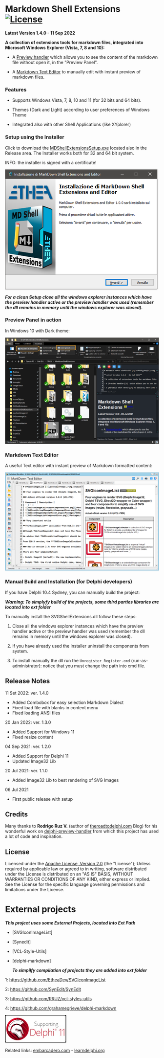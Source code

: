 ﻿# Markdown Shell Extensions [![License](https://img.shields.io/badge/License-Apache%202.0-yellowgreen.svg)](https://opensource.org/licenses/Apache-2.0)

**Latest Version 1.4.0 - 11 Sep 2022**

**A collection of extensions tools for markdown files, integrated into Microsoft Windows Explorer (Vista, 7, 8 and 10):**

- A [Preview handler][1]  which allows you to see the content of the markdown file without open it, in the "Preview Panel".

- A [Markdown Text Editor][2] to manually edit with instant preview of markdown files.

### Features

- Supports Windows Vista, 7, 8, 10 and 11 (for 32 bits and 64 bits).

- Themes (Dark and Light) according to user preferences of Windows Theme

- Integrated also with other Shell Applications (like XYplorer)

### Setup using the Installer

Click to download the [MDShellExtensionsSetup.exe][3] located also in the Release area. The Installer works both for 32 and 64 bit system.

INFO: the installer is signed with a certificate!

![Markdown Setup_Program](./Images/Setup.png)

***For a clean Setup close all the windows explorer instances which have the preview handler active or the preview handler was used (remember the dll remains in memory until the windows explorer was closed).***

### Preview Panel in action ###

In Windows 10 with Dark theme:

![Preview Panel Dark](./Images/PreviewPanelDark.png)

### Markdown Text Editor

A useful Text editor with instant preview of Markdown formatted content:

![Markdown Text Editor Dark](./Images/MDTextEditorLight.png)

### Manual Build and Installation (for Delphi developers) ###

If you have Delphi 10.4 Sydney, you can manually build the project:

***Warning: To simplyfy build of the projects, some third parties libraries are located into ext folder***

To manually install the SVGShellExtensions.dll follow these steps:

1. Close all the windows explorer instances which have the preview handler active or the preview handler was used (remember the dll remains in memory until the windows explorer was closed).
  
2. If you have already used the installer uninstall the components from system.
     
3. To install manually the dll run the `Unregister_Register.cmd` (run-as-administrator): notice that you must change the path into cmd file.

## Release Notes ##

11 Set 2022: ver. 1.4.0
- Added Combobox for easy selection Markdown Dialect
- Fixed load file with blanks in content menu
- Fixed loading ANSI files

20 Jan 2022: ver. 1.3.0
- Added Support for Windows 11
- Fixed resize content

04 Sep 2021: ver. 1.2.0
- Added Support for Delphi 11
- Updated Image32 Lib

20 Jul 2021: ver. 1.1.0
- Added Image32 Lib to best rendering of SVG Images

06 Jul 2021
- First public release with setup

## Credits

Many thanks to **Rodrigo Ruz V.** (author of [theroadtodelphi.com][7] Blog) for his wonderful work on [delphi-preview-handler][8] from which this project has used a lot of code and inspiration.

## License

Licensed under the [Apache License, Version 2.0][9] (the "License");
Unless required by applicable law or agreed to in writing, software distributed under the License is distributed on an "AS IS" BASIS, WITHOUT WARRANTIES OR CONDITIONS OF ANY KIND, either express or implied. See the License for the specific language governing permissions and limitations under the License.

# External projects

***This project uses some External Projects, located into Ext Path***

- [SVGIconImageList]

- [Synedit]

- [VCL-Style-Utils]

- [delphi-markdown]

  ***To simpilfy compilation of projects they are added into ext folder***

1: https://github.com/EtheaDev/SVGIconImageList

2: https://github.com/SynEdit/SynEdit

3: https://github.com/RRUZ/vcl-styles-utils

4: https://github.com/grahamegrieve/delphi-markdown

![Delphi 10.4 Sydney Support](/Setup/SupportingDelphi.jpg)

Related links: [embarcadero.com][10] - [learndelphi.org][11]

[1]: https://docs.microsoft.com/en-us/windows/win32/shell/preview-handlers

[2]: https://github.com/EtheaDev/MarkdownShellExtensions/

[3]: https://github.com/EtheaDev/MarkdownShellExtensions/releases/latest/download/MDShellExtensionsSetup.exe

[4]: https://github.com/EtheaDev/SVGIconImageList

[5]: https://github.com/SynEdit/SynEdit

[6]: https://github.com/RRUZ/vcl-styles-utils

[7]: https://theroadtodelphi.com/

[8]: https://github.com/RRUZ/delphi-preview-handler

[9]: https://opensource.org/licenses/Apache-2.0

[10]: https://www.embarcadero.com/

[11]: https://learndelphi.org/
